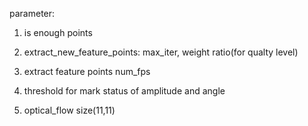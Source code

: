 parameter:

1. is enough points

2. extract_new_feature_points: max_iter, weight ratio(for qualty level)
3. extract feature points num_fps
4. threshold for mark status of amplitude and angle
5. optical_flow size(11,11)